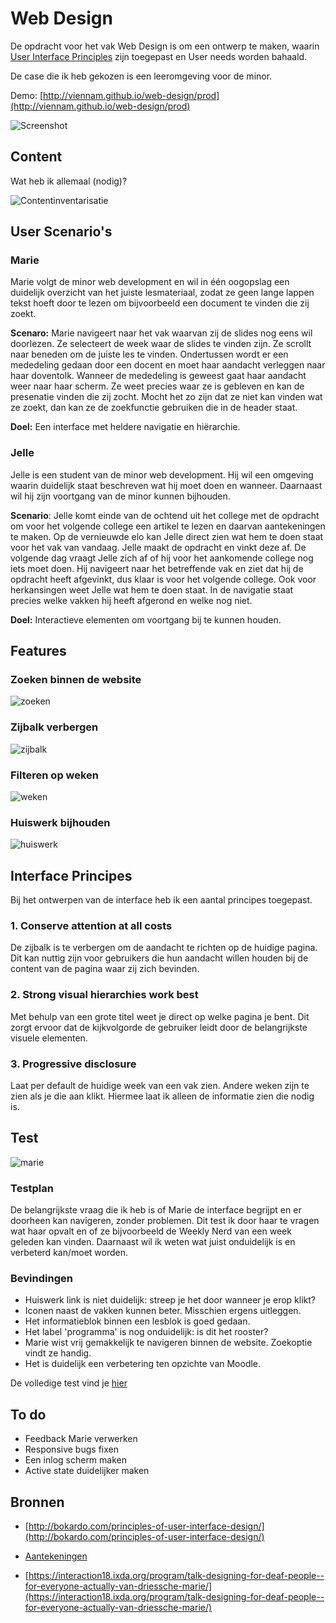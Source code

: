 # Web Design

De opdracht voor het vak Web Design is om een ontwerp te maken, waarin [User Interface Principles](http://bokardo.com/principles-of-user-interface-design/) zijn toegepast en User needs worden bahaald.

De case die ik heb gekozen is een leeromgeving voor de minor. 

Demo: [http://viennam.github.io/web-design/prod](http://viennam.github.io/web-design/prod)

![Screenshot](images/screenshot.png)

## Content
Wat heb ik allemaal (nodig)?

![Contentinventarisatie](images/contentinventarisatie.png)

## User Scenario's

### Marie
Marie volgt de minor web development en wil in één oogopslag een duidelijk overzicht van het juiste lesmateriaal, zodat ze geen lange lappen tekst hoeft door te lezen om bijvoorbeeld een document te vinden die zij zoekt.

**Scenaro:** Marie navigeert naar het vak waarvan zij de slides nog eens wil doorlezen. Ze selecteert de week waar de slides te vinden zijn. Ze scrollt naar beneden om de juiste les te vinden. Ondertussen wordt er een mededeling gedaan door een docent en moet haar aandacht verleggen naar haar doventolk. Wanneer de mededeling is geweest gaat haar aandacht weer naar haar scherm. Ze weet precies waar ze is gebleven en kan de presenatie vinden die zij zocht. Mocht het zo zijn dat ze niet kan vinden wat ze zoekt, dan kan ze de zoekfunctie gebruiken die in de header staat.

**Doel:** Een interface met heldere navigatie en hiërarchie.

### Jelle
Jelle is een student van de minor web development. Hij wil een omgeving waarin duidelijk staat beschreven wat hij moet doen en wanneer. Daarnaast wil hij zijn voortgang van de minor kunnen bijhouden.

**Scenario**: Jelle komt einde van de ochtend uit het college met de opdracht om voor het volgende college een artikel te lezen en daarvan aantekeningen te maken. Op de vernieuwde elo kan Jelle direct zien wat hem te doen staat voor het vak van vandaag. Jelle maakt de opdracht en vinkt deze af. De volgende dag vraagt Jelle zich af of hij voor het aankomende college nog iets moet doen. Hij navigeert naar het betreffende vak en ziet dat hij de opdracht heeft afgevinkt, dus klaar is voor het volgende college. Ook voor herkansingen weet Jelle wat hem te doen staat. In de navigatie staat precies welke vakken hij heeft afgerond en welke nog niet.

**Doel:** Interactieve elementen om voortgang bij te kunnen houden.

## Features
### Zoeken binnen de website
![zoeken](images/zoekbalk.gif)

### Zijbalk verbergen
![zijbalk](images/zijbalk.gif)

### Filteren op weken
![weken](images/weken.gif)

### Huiswerk bijhouden
![huiswerk](images/huiswerk.gif)


## Interface Principes
Bij het ontwerpen van de interface heb ik een aantal principes toegepast.

### 1. Conserve attention at all costs
De zijbalk is te verbergen om de aandacht te richten op de huidige pagina. Dit kan nuttig zijn voor gebruikers die hun aandacht willen houden bij de content van de pagina waar zij zich bevinden.

### 2. Strong visual hierarchies work best
Met behulp van een grote titel weet je direct op welke pagina je bent. Dit zorgt ervoor dat de kijkvolgorde de gebruiker leidt door de belangrijkste visuele elementen.

### 3. Progressive disclosure
Laat per default de huidige week van een vak zien. Andere weken zijn te zien als je die aan klikt. Hiermee laat ik alleen de informatie zien die nodig is.

## Test
![marie](images/marie.png)

### Testplan
De belangrijkste vraag die ik heb is of Marie de interface begrijpt en er doorheen kan navigeren, zonder problemen. Dit test ik door haar te vragen wat haar opvalt en of ze bijvoorbeeld de Weekly Nerd van een week geleden kan vinden. Daarnaast wil ik weten wat juist onduidelijk is en verbeterd kan/moet worden. 

### Bevindingen

- Huiswerk link is niet duidelijk: streep je het door wanneer je erop klikt?
- Iconen naast de vakken kunnen beter. Misschien ergens uitleggen.
- Het informatieblok binnen een lesblok is goed gedaan.
- Het label 'programma' is nog onduidelijk: is dit het rooster?
- Marie wist vrij gemakkelijk te navigeren binnen de website. Zoekoptie vindt ze handig.
- Het is duidelijk een verbetering ten opzichte van Moodle.

De volledige test vind je [hier](https://photos.app.goo.gl/lS0BiTudLU2OobMX2)

## To do
- Feedback Marie verwerken
- Responsive bugs fixen
- Een inlog scherm maken
- Active state duidelijker maken

## Bronnen

- [http://bokardo.com/principles-of-user-interface-design/](http://bokardo.com/principles-of-user-interface-design/)

- [Aantekeningen](https://drive.google.com/open?id=1LlXZ1IqyslOYcT5mv1bZcTE5PS6oQzN5)

- [https://interaction18.ixda.org/program/talk-designing-for-deaf-people--for-everyone-actually-van-driessche-marie/](https://interaction18.ixda.org/program/talk-designing-for-deaf-people--for-everyone-actually-van-driessche-marie/)
